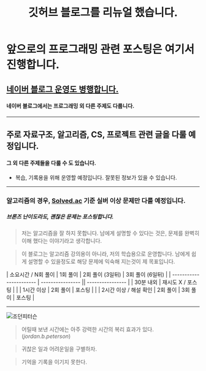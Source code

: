 ﻿---
title: 깃허브 블로그를 리뉴얼 했습니다.
categories:
- My

tags:
- Diary

photos:
- https://images.unsplash.com/photo-1484480974693-6ca0a78fb36b?ixlib=rb-1.2.1&ixid=eyJhcHBfaWQiOjEyMDd9&auto=format&fit=crop&w=1352&q=80
---

<!-- 하고 싶은말 -->

# 앞으로의 프로그래밍 관련 포스팅은 여기서 진행합니다.
## [네이버 블로그 운영도 병행합니다.](https://blog.naver.com/ybook2006)
#### 네이버 블로그에서는 프로그래밍 외 다른 주제도 다룹니다.

---

## 주로 자료구조, 알고리즘, CS, 프로젝트 관련 글을 다룰 예정입니다.
#### 그 외 다른 주제들을 다룰 수 도 있습니다.

* 복습, 기록용을 위해 운영할 예정입니다. 잘못된 정보가 있을 수 있습니다.

---

### 알고리즘의 경우, [Solved.ac](https://solved.ac/) 기준 실버 이상 문제만 다룰 예정입니다.
##### 브론즈 난이도라도, 괜찮은 문제는 포스팅합니다.

> 저는 알고리즘을 잘 하지 못합니다. 
 남에게 설명할 수 있다는 것은, 문제를 완벽히 이해 했다는 이야기라고 생각합니다.

> 이 블로그는 알고리즘 강의용이 아니라, 저의 학습용으로 운영합니다.
 남에게 쉽게 설명할 수 있을정도로 해당 문제에 익숙해 지는것이 제 목표입니다.

| 소요시간 / N회 풀이 | 1회 풀이 | 2회 풀이 (3일뒤) | 3회 풀이 (6일뒤) |
| ----------------------- | ---------------- || ---------------- |
| 30분 내외 | 재시도 X / 포스팅 |                |
| 1시간 이상 | 2회 풀이 | 포스팅 |               |
| 2시간 이상 / 해설 확인 | 2회 풀이 | 3회 풀이 |  포스팅    |

---

![조던피터슨](https://upload.wikimedia.org/wikipedia/commons/thumb/0/05/Jordan_Peterson_%2828058501817%29.jpg/322px-Jordan_Peterson_%2828058501817%29.jpg)
> 어릴때 보낸 시간에는  아주 강력한 시간의  복리 효과가 있다. 
(*jordan.b.peterson*)

> 귀찮은 일과 어려운일을 구별하자.

> 기억을 기록을 이기지 못한다.



